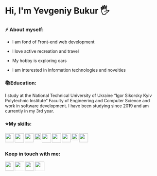 # Hi, I'm Yevgeniy Bukur 🖐️

### ⚡ About myself:

- I am fond of Front-end web development

- I love active recreation and travel

- My hobby is exploring cars

- I am interested in information technologies and novelties

### 📚Education:
I study at the National Technical University of Ukraine “Igor Sikorsky Kyiv Polytechnic Institute” Faculty of Engineering and Computer Science and work in software development. I have been studying since 2019 and am currently in my 3rd year.

### ⭐My skills:
<img align="left"  width="29px" src="https://upload.wikimedia.org/wikipedia/commons/thumb/9/99/Unofficial_JavaScript_logo_2.svg/1200px-Unofficial_JavaScript_logo_2.svg.png" />
<img align="left"  width="30px" src="https://www.pngfind.com/pngs/m/685-6854994_react-logo-no-background-hd-png-download.png" />
<img align="left"  width="29px" src="https://upload.wikimedia.org/wikipedia/commons/thumb/6/61/HTML5_logo_and_wordmark.svg/512px-HTML5_logo_and_wordmark.svg.png" />
<img align="left"  width="21px" src="https://upload.wikimedia.org/wikipedia/commons/thumb/d/d5/CSS3_logo_and_wordmark.svg/1200px-CSS3_logo_and_wordmark.svg.png" />
<img align="left"  width="30px" src="https://git-scm.com/images/logos/downloads/Git-Icon-1788C.png" />
<img align="left"  width="30px" src="https://cdn-icons-png.flaticon.com/512/25/25231.png" />
<img align="left"  width="29px" src="https://upload.wikimedia.org/wikipedia/commons/thumb/a/af/Adobe_Photoshop_CC_icon.svg/800px-Adobe_Photoshop_CC_icon.svg.png" />
<img align="left"  width="22px" src="https://upload.wikimedia.org/wikipedia/commons/3/33/Figma-logo.svg" />
<img align="left"  width="29px" src="https://upload.wikimedia.org/wikipedia/commons/thumb/f/fb/Adobe_Illustrator_CC_icon.svg/788px-Adobe_Illustrator_CC_icon.svg.png" />

<br />
<br />

### Keep in touch with me:
<a  href='https://t.me/bukur'><img align="left" width="29px" src="https://upload.wikimedia.org/wikipedia/commons/thumb/8/82/Telegram_logo.svg/1024px-Telegram_logo.svg.png"></a>
<a  href='https://www.linkedin.com/in/yevgeniy-bukur-323151222/'><img align="left" width="31px" src="https://upload.wikimedia.org/wikipedia/commons/thumb/8/81/LinkedIn_icon.svg/2048px-LinkedIn_icon.svg.png"></a>
<a  href='https://www.instagram.com/bukur_updating/'><img align="left" width="29px" src="https://upload.wikimedia.org/wikipedia/commons/thumb/a/a5/Instagram_icon.png/1024px-Instagram_icon.png"></a>
<a  href='mailto:bukur.jeka@gmail.com'><img align="left" width="31px" src="https://upload.wikimedia.org/wikipedia/commons/4/4e/Mail_%28iOS%29.svg"></a>
